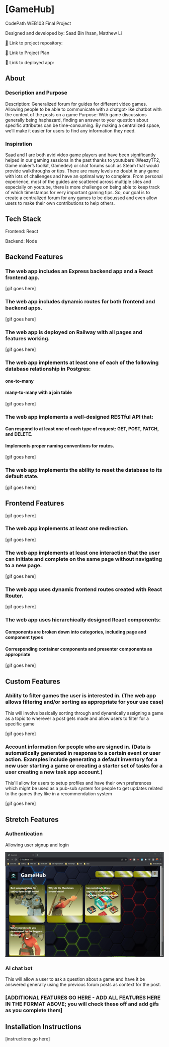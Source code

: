 # [GameHub]

CodePath WEB103 Final Project

Designed and developed by: Saad Bin Ihsan, Matthew Li


[🔗](https://github.com/Ultraman287/WEB103-Final) Link to project repository: 

[🔗](https://github.com/users/Ultraman287/projects/2) Link to Project Plan

🔗 Link to deployed app:

## About

### Description and Purpose
Description: Generalized forum for guides for different video games. Allowing people to be able to communicate with a chatgpt-like chatbot with the context of the posts on a game
Purpose: With game discussions generally being haphazard, finding an answer to your question about specific attributes can be time-consuming. By making a centralized space, we’ll make it easier for users to find any information they need.


### Inspiration

Saad and I are both avid video game players and have been significantly helped in our gaming sessions in the past thanks to youtubers (WeezyTF2, Game maker’s toolkit, Gamedev) or chat forums such as Steam that would provide walkthroughs or tips. There are many levels no doubt in any game with lots of challenges and have an optimal way to complete.  From personal experience, most of the guides are scattered across multiple sites and especially on youtube, there is more challenge on being able to keep track of which timestamps for very important gaming tips. So, our goal is to create a centralized forum for any games to be discussed and even allow users to make their own contributions to help others. 

## Tech Stack

Frontend: React

Backend: Node

## Backend Features

### The web app includes an Express backend app and a React frontend app.

[gif goes here]


### The web app includes dynamic routes for both frontend and backend apps.

[gif goes here]


### The web app is deployed on Railway with all pages and features working.

[gif goes here]


### The web app implements at least one of each of the following database relationship in Postgres:
  #### one-to-many
  #### many-to-many with a join table

[gif goes here]


### The web app implements a well-designed RESTful API that:
  #### Can respond to at least one of each type of request: GET, POST, PATCH, and DELETE.
  #### Implements proper naming conventions for routes.

[gif goes here]


### The web app implements the ability to reset the database to its default state.

[gif goes here]


## Frontend Features

[gif goes here]


### The web app implements at least one redirection.

[gif goes here]


### The web app implements at least one interaction that the user can initiate and complete on the same page without navigating to a new page.

[gif goes here]


### The web app uses dynamic frontend routes created with React Router.

[gif goes here]


### The web app uses hierarchically designed React components:
#### Components are broken down into categories, including page and component types
#### Corresponding container components and presenter components as appropriate

[gif goes here]


## Custom Features 

### Ability to filter games the user is interested in. (The web app allows filtering and/or sorting as appropriate for your use case)

This will involve basically sorting through and dynamically assigning a game as a topic to wherever a post gets made and allow users to filter for a specific game

[gif goes here]

### Account information for people who are signed in. (Data is automatically generated in response to a certain event or user action. Examples include generating a default inventory for a new user starting a game or creating a starter set of tasks for a user creating a new task app account.)

This'll allow for users to setup profiles and have their own preferences which might be used as a pub-sub system for people to get updates related to the games they like in a recommendation system

[gif goes here]


## Stretch Features

### Authentication

Allowing user signup and login

<img src='./gifs/authentication.gif' title='Authentication' width='' />


### AI chat bot 

This will allow a user to ask a question about a game and have it be answered generally using the previous forum posts as context for the post.

### [ADDITIONAL FEATURES GO HERE - ADD ALL FEATURES HERE IN THE FORMAT ABOVE; you will check these off and add gifs as you complete them]

## Installation Instructions

[instructions go here]
